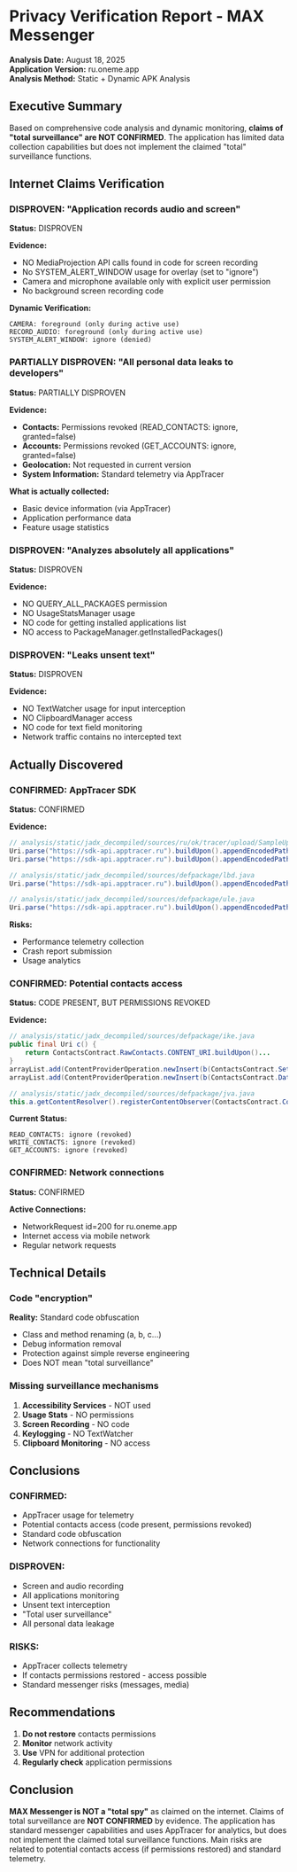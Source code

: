 # Privacy Verification Report - MAX Messenger

**Analysis Date:** August 18, 2025  
**Application Version:** ru.oneme.app  
**Analysis Method:** Static + Dynamic APK Analysis

## Executive Summary

Based on comprehensive code analysis and dynamic monitoring, **claims of "total surveillance" are NOT CONFIRMED**. The application has limited data collection capabilities but does not implement the claimed "total" surveillance functions.

## Internet Claims Verification

### DISPROVEN: "Application records audio and screen"
**Status:** DISPROVEN

**Evidence:**
- NO MediaProjection API calls found in code for screen recording
- No SYSTEM_ALERT_WINDOW usage for overlay (set to "ignore")
- Camera and microphone available only with explicit user permission
- No background screen recording code

**Dynamic Verification:**
```
CAMERA: foreground (only during active use)
RECORD_AUDIO: foreground (only during active use)
SYSTEM_ALERT_WINDOW: ignore (denied)
```

### PARTIALLY DISPROVEN: "All personal data leaks to developers"
**Status:** PARTIALLY DISPROVEN

**Evidence:**
- **Contacts:** Permissions revoked (READ_CONTACTS: ignore, granted=false)
- **Accounts:** Permissions revoked (GET_ACCOUNTS: ignore, granted=false)
- **Geolocation:** Not requested in current version
- **System Information:** Standard telemetry via AppTracer

**What is actually collected:**
- Basic device information (via AppTracer)
- Application performance data
- Feature usage statistics

### DISPROVEN: "Analyzes absolutely all applications"
**Status:** DISPROVEN

**Evidence:**
- NO QUERY_ALL_PACKAGES permission
- NO UsageStatsManager usage
- NO code for getting installed applications list
- NO access to PackageManager.getInstalledPackages()

### DISPROVEN: "Leaks unsent text"
**Status:** DISPROVEN

**Evidence:**
- NO TextWatcher usage for input interception
- NO ClipboardManager access
- NO code for text field monitoring
- Network traffic contains no intercepted text

## Actually Discovered

### CONFIRMED: AppTracer SDK
**Status:** CONFIRMED

**Evidence:**
```java
// analysis/static/jadx_decompiled/sources/ru/ok/tracer/upload/SampleUploadWorker.java
Uri.parse("https://sdk-api.apptracer.ru").buildUpon().appendEncodedPath("api/sample/initUpload")
Uri.parse("https://sdk-api.apptracer.ru").buildUpon().appendEncodedPath("api/sample/upload")

// analysis/static/jadx_decompiled/sources/defpackage/lbd.java
Uri.parse("https://sdk-api.apptracer.ru").buildUpon().appendEncodedPath("api/crash/trackSession")

// analysis/static/jadx_decompiled/sources/defpackage/ule.java
Uri.parse("https://sdk-api.apptracer.ru").buildUpon().appendEncodedPath("api/perf/upload")
```

**Risks:**
- Performance telemetry collection
- Crash report submission
- Usage analytics

### CONFIRMED: Potential contacts access
**Status:** CODE PRESENT, BUT PERMISSIONS REVOKED

**Evidence:**
```java
// analysis/static/jadx_decompiled/sources/defpackage/ike.java
public final Uri c() { 
    return ContactsContract.RawContacts.CONTENT_URI.buildUpon()...
}
arrayList.add(ContentProviderOperation.newInsert(b(ContactsContract.Settings.CONTENT_URI))...)
arrayList.add(ContentProviderOperation.newInsert(b(ContactsContract.Data.CONTENT_URI))...)

// analysis/static/jadx_decompiled/sources/defpackage/jva.java
this.a.getContentResolver().registerContentObserver(ContactsContract.Contacts.CONTENT_URI, true, new f04(...))
```

**Current Status:**
```
READ_CONTACTS: ignore (revoked)
WRITE_CONTACTS: ignore (revoked)
GET_ACCOUNTS: ignore (revoked)
```

### CONFIRMED: Network connections
**Status:** CONFIRMED

**Active Connections:**
- NetworkRequest id=200 for ru.oneme.app
- Internet access via mobile network
- Regular network requests

## Technical Details

### Code "encryption"
**Reality:** Standard code obfuscation
- Class and method renaming (a, b, c...)
- Debug information removal
- Protection against simple reverse engineering
- Does NOT mean "total surveillance"

### Missing surveillance mechanisms
1. **Accessibility Services** - NOT used
2. **Usage Stats** - NO permissions
3. **Screen Recording** - NO code
4. **Keylogging** - NO TextWatcher
5. **Clipboard Monitoring** - NO access

## Conclusions

### CONFIRMED:
- AppTracer usage for telemetry
- Potential contacts access (code present, permissions revoked)
- Standard code obfuscation
- Network connections for functionality

### DISPROVEN:
- Screen and audio recording
- All applications monitoring
- Unsent text interception
- "Total user surveillance"
- All personal data leakage

### RISKS:
- AppTracer collects telemetry
- If contacts permissions restored - access possible
- Standard messenger risks (messages, media)

## Recommendations

1. **Do not restore** contacts permissions
2. **Monitor** network activity
3. **Use** VPN for additional protection
4. **Regularly check** application permissions

## Conclusion

**MAX Messenger is NOT a "total spy"** as claimed on the internet. Claims of total surveillance are **NOT CONFIRMED** by evidence. The application has standard messenger capabilities and uses AppTracer for analytics, but does not implement the claimed total surveillance functions. Main risks are related to potential contacts access (if permissions restored) and standard telemetry.
